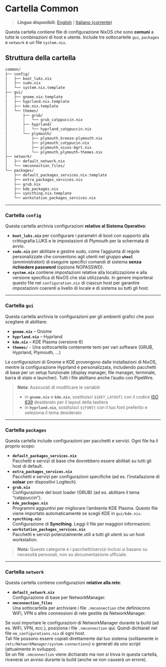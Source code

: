 # Cartella Common

> **Lingue disponibili**: [English](README.md) | [Italiano (corrente)](README.it.md)

Questa cartella contiene file di configurazione NixOS che sono **comuni** a tutte le combinazioni di host e utente. Include tre sottocartelle `gui`, `packages` e `network` e un file `system.nix`.

## Struttura della cartella

```bash
common/
├── config/
│   ├── boot_luks.nix
│   ├── sudo.nix
│   └── system.nix.template
├── gui/
│   ├── gnome.nix.template
│   ├── hyprland.nix.template
│   ├── kde.nix.template
│   └── themes/
│       ├── grub/
│       │   └── grub_catppuccin.nix
│       ├── hyprland/
│       │   └── hyprland_catppuccin.nix
│       └── plymouth/
│           ├── plymouth_breeze-plymouth.nix
│           ├── plymouth_catppucin.nix
│           ├── plymouth_nixos-bgrt.nix
│           └── plymouth_plymouth-themes.nix
├── network/
│   ├── default_network.nix
│   └── nmconnection_files/
└── packages/
    ├── default_packages_services.nix.template
    ├── extra_packages_services.nix
    ├── grub.nix
    ├── kde_packages.nix
    ├── syncthing.nix.template
    └── workstation_packages_services.nix
```

---

### Cartella `config`

Questa cartella archivia configurazioni **relative al Sistema Operativo**:

- **`boot_luks.nix`** per configurare i parametri di boot con supporto alla crittografia LUKS e le impostazioni di Plymouth per la schermata di avvio.
- **`sudo.nix`** per abilitare e gestire sudo, come l’aggiunta di regole personalizzate che consentono agli utenti nel gruppo **`wheel`** (amministratori) di eseguire specifici comandi di sistema **senza richiedere password** (opzione NOPASSWD).
- **`system.nix`** contiene impostazioni relative alla localizzazione e alla versione specifica di NixOS che stai utilizzando. In genere importerai questo file nel `configuration.nix` di ciascun host per garantire impostazioni coerenti a livello di locale e di sistema su tutti gli host.

---

### Cartella `gui`

Questa cartella archivia le configurazioni per gli ambienti grafici che puoi scegliere di abilitare:

- **`gnome.nix`** – Gnome  
- **`hyprland.nix`** – Hyprland  
- **`kde.nix`** – KDE Plasma (versione 6)
- **`themes/`** - Una sottocartella contenente temi per vari software (GRUB, Hyprland, Plymouth, ...)

Le configurazioni di Gnome e KDE provengono dalle installazioni di NixOS, mentre la configurazione Hyprland è personalizzata, includendo pacchetti di base per un setup funzionale (display manager, file manager, terminale, barra di stato e launcher). Tutti i file abilitano anche l’audio con PipeWire.

> **Nota**: Assicurati di modificare le variabili  
> - in **`gnome.nix`** e **`kde.nix`**, sostituisci `${KEY_LAYOUT}` con il codice [ISO 639](https://en.wikipedia.org/wiki/List_of_ISO_639_language_codes) desiderato per il layout della tastiera  
> - in **`hyprland.nix`**, sostituisci `${FONT}` con il tuo font preferito e seleziona il tema desiderato

---

### Cartella `packages`

Questa cartella include configurazioni per pacchetti e servizi. Ogni file ha il proprio scopo:

- **`default_packages_services.nix`**  
  Pacchetti e servizi di base che dovrebbero essere abilitati su tutti gli host di default.
- **`extra_packages_services.nix`**  
  Pacchetti e servizi per configurazioni specifiche (ad es. l’installazione di **solaar** per dispositivi Logitech).
- **`grub.nix`**  
  Configurazione del boot loader (GRUB) (ad es. abilitare il tema “catppuccin”).
- **`kde_packages.nix`**  
  Programmi aggiuntivi per migliorare l’ambiente KDE Plasma. Questo file viene importato automaticamente se scegli KDE in `gui/kde.nix`.
- **`syncthing.nix`**  
  Configurazione di **Syncthing**. Leggi il file per maggiori informazioni.
- **`workstation_packages_services.nix`**  
  Pacchetti e servizi potenzialmente utili a tutti gli utenti su un host workstation.

> **Nota:** Queste categorie e i pacchetti/servizi inclusi si basano su necessità personali, non su documentazione ufficiale.

---

### Cartella `network`

Questa cartella contiene configurazioni **relative alla rete**:

- **`default_network.nix`**  
  Configurazione di base per NetworkManager.
- **`nmconnection_files`**  
  Una sottocartella per archiviare i file `.nmconnection` che definiscono WiFi, VPN o altre connessioni di rete gestite da NetworkManager.

Se vuoi importare le configurazioni di NetworkManager durante la build (ad es. WiFi, VPN, ecc.), posiziona i file `.nmconnection` qui. Quindi dichiarali nel file `nm_configurations.nix` di ogni host.  
Tali file possono essere copiati direttamente dal tuo sistema (solitamente in `/etc/NetworkManager/system-connections`) o generati da uno script (attualmente in sviluppo).  
Se un file `.nmconnection` viene dichiarato ma non si trova in questa cartella, riceverai un avviso durante la build (anche se non causerà un errore).